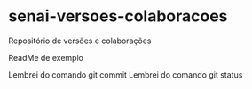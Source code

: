 # senai-versoes-colaboracoes
Repositório de versões e colaborações

ReadMe de exemplo

Lembrei do comando git commit
Lembrei do comando git status
